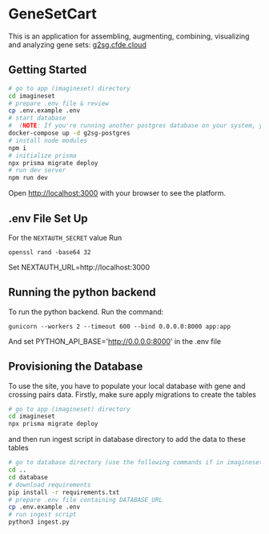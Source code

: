 # GeneSetCart
This is an application for assembling, augmenting, combining, visualizing and analyzing gene sets: [g2sg.cfde.cloud](g2sg.cfde.cloud)

## Getting Started
```bash
# go to app (imagineset) directory
cd imagineset
# prepare .env file & review
cp .env.example .env
# start database
#  (NOTE: If you're running another postgres database on your system, you should turn it off as the ports will conflict)
docker-compose up -d g2sg-postgres
# install node modules
npm i
# initialize prisma
npx prisma migrate deploy
# run dev server
npm run dev
```

Open [http://localhost:3000](http://localhost:3000) with your browser to see the platform.

## .env File Set Up
For the `NEXTAUTH_SECRET` value
Run
```
openssl rand -base64 32
```
Set NEXTAUTH_URL=http://localhost:3000

## Running the python backend
To run the python backend. Run the command: 
``` 
gunicorn --workers 2 --timeout 600 --bind 0.0.0.0:8000 app:app
```
And set PYTHON_API_BASE='http://0.0.0.0:8000' in the .env file


## Provisioning the Database
To use the site, you have to populate your local database with gene and crossing pairs data. Firstly, make sure apply migrations to create the tables
```bash
# go to app (imagineset) directory
cd imagineset
npx prisma migrate deploy
```
and then run ingest script in database directory to add the data to these tables
```bash
# go to database directory (use the following commands if in imagineset directory):
cd ..
cd database
# download requirements
pip install -r requirements.txt
# prepare .env file containing DATABASE_URL
cp .env.example .env
# run ingest script
python3 ingest.py
```

